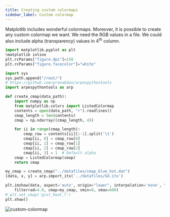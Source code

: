 ```yaml
---
title: Creating custom colormaps
sidebar_label: Custom colormap
---
```

Matplotlib includes wonderful colormaps. Moreover, it is possible to create any
custom colormap we want. We need the RGB values in a file. We could also include
alpha (transparency) values in 4<sup>th</sup> column.

```python showLineNumbers
import matplotlib.pyplot as plt
%matplotlib inline
plt.rcParams["figure.dpi"]=150
plt.rcParams["figure.facecolor"]="white"

import sys
sys.path.append("/root/")
# https://github.com/pranabdas/arpespythontools
import arpespythontools as arp

def create_cmap(data_path):
    import numpy as np
    from matplotlib.colors import ListedColormap
    contents = open(data_path, "r").readlines()
    cmap_length = len(contents)
    cmap = np.ndarray((cmap_length, 4))

    for ii in range(cmap_length):
        cmap_row = contents[ii][:-1].split('\t')
        cmap[ii, 0] = cmap_row[0]
        cmap[ii, 1] = cmap_row[1]
        cmap[ii, 2] = cmap_row[2]
        cmap[ii, 3] = 1  # Default alpha
    cmap = ListedColormap(cmap)
    return cmap

my_cmap = create_cmap("../datafiles/cmap_blue_hot.dat")
[data, x, y] = arp.import_itx('../datafiles/GX.itx')

plt.imshow(data, aspect='auto', origin="lower", interpolation='none', \
    filterrad=4.0, cmap=my_cmap, vmin=0, vmax=600)
# plt.set_cmap('gist_heat_r')
plt.show()
```

<picture>
  <source type="image/webp" srcSet={require("/img/custom-colormap.webp").default} />
  <img src={require("/img/custom-colormap.png").default} alt="custom-colormap" />
</picture>
